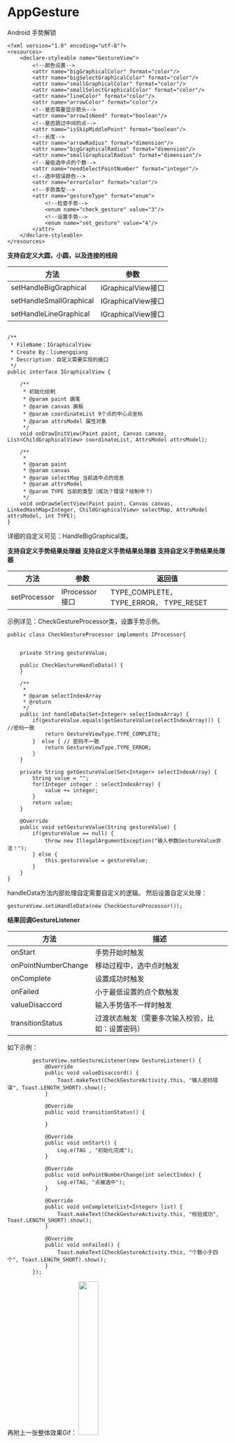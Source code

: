 # AppGesture 
Android 手势解锁

```
<?xml version="1.0" encoding="utf-8"?>
<resources>
    <declare-styleable name="GestureView">
        <!--颜色设置-->
        <attr name="bigGraphicalColor" format="color"/>
        <attr name="bigSelectGraphicalColor" format="color"/>
        <attr name="smallGraphicalColor" format="color"/>
        <attr name="smallSelectGraphicalColor" format="color"/>
        <attr name="lineColor" format="color"/>
        <attr name="arrowColor" format="color"/>
        <!--是否需要显示箭头-->
        <attr name="arrowIsNeed" format="boolean"/>
        <!--是否跳过中间的点-->
        <attr name="isSkipMiddlePoint" format="boolean"/>
        <!--长度-->
        <attr name="arrowRadius" format="dimension"/>
        <attr name="bigGraphicalRadius" format="dimension"/>
        <attr name="smallGraphicalRadius" format="dimension"/>
        <!--最低选中点的个数-->
        <attr name="needSelectPointNumber" format="integer"/>
        <!--选中错误颜色-->
        <attr name="errorColor" format="color"/>
        <!--手势类型-->
        <attr name="gestureType" format="enum">
        	<!--检查手势-->
            <enum name="check_gesture" value="3"/>
            <!--设置手势-->
            <enum name="set_gesture" value="4"/>
        </attr>
    </declare-styleable>
</resources>
```

**支持自定义大圆，小圆，以及连接的线段**

|方法|参数  |
|--|--|
| setHandleBigGraphical | IGraphicalView接口 |
| setHandleSmallGraphical | IGraphicalView接口 |
| setHandleLineGraphical | IGraphicalView接口 |

```

/**
 * FileName：IGraphicalView
 * Create By：liumengqiang
 * Description：自定义需要实现的接口
 */
public interface IGraphicalView {

    /**
     * 初始化绘制
     * @param paint 画笔
     * @param canvas 画板
     * @param coordinateList 9个点的中心点坐标
     * @param attrsModel 属性对象
     */
    void onDrawInitView(Paint paint, Canvas canvas, List<ChildGraphicalView> coordinateList, AttrsModel attrsModel);

    /**
     * 
     * @param paint
     * @param canvas
     * @param selectMap 当前选中点的信息
     * @param attrsModel
     * @param TYPE 当前的类型（成功？错误？绘制中？）
     */
    void onDrawSelectView(Paint paint, Canvas canvas, LinkedHashMap<Integer, ChildGraphicalView> selectMap, AttrsModel attrsModel, int TYPE);
}
```

详细的自定义可见：HandleBigGraphical类。

**支持自定义手势结果处理器**
**支持自定义手势结果处理器**
**支持自定义手势结果处理器**



|方法|参数  |返回值  |
|--|--|--|
| setProcessor | IProcessor接口 |TYPE_COMPLETE，TYPE_ERROR， TYPE_RESET|

示例详见：CheckGestureProcessor类，设置手势示例。

```
public class CheckGestureProcessor implements IProcessor{


    private String gestureValue;

    public CheckGestureHandleData() {
    }

    /**
     *
     * @param selectIndexArray
     * @return
     */
    public int handleData(Set<Integer> selectIndexArray) {
        if(gestureValue.equals(getGestureValue(selectIndexArray))) { //密码一致
            return GestureViewType.TYPE_COMPLETE;
        }  else { // 密码不一致
            return GestureViewType.TYPE_ERROR;
        }
    }

    private String getGestureValue(Set<Integer> selectIndexArray) {
        String value = "";
        for(Integer integer : selectIndexArray) {
            value += integer;
        }
        return value;
    }

    @Override
    public void setGestureValue(String gestureValue) {
        if(gestureValue == null) {
            throw new IllegalArgumentException("输入参数GestureValue非法！");
        } else {
            this.gestureValue = gestureValue;
        }
    }
}
```
handleData方法内部处理自定需要自定义的逻辑。
然后设置自定义处理：

```
gestureView.setiHandleData(new CheckGestureProcessor());
```


**结果回调GestureListener**

|方法|描述  |
|--|--|
| onStart | 手势开始时触发 |
| onPointNumberChange | 移动过程中，选中点时触发|
| onComplete | 设置成功时触发 |
| onFailed | 小于最低设置的点个数触发 |
| valueDisaccord | 输入手势值不一样时触发|
| transitionStatus |过渡状态触发（需要多次输入校验，比如：设置密码） |

如下示例：

```
        gestureView.setGestureListener(new GestureListener() {
            @Override
            public void valueDisaccord() {
                Toast.makeText(CheckGestureActivity.this, "输入密码错误", Toast.LENGTH_SHORT).show();
            }

            @Override
            public void transitionStatus() {

            }

            @Override
            public void onStart() {
                Log.e(TAG , "初始化完成");
            }

            @Override
            public void onPointNumberChange(int selectIndex) {
                Log.e(TAG, "点被选中");
            }

            @Override
            public void onComplete(List<Integer> list) {
                Toast.makeText(CheckGestureActivity.this, "校验成功", Toast.LENGTH_SHORT).show();
            }

            @Override
            public void onFailed() {
                Toast.makeText(CheckGestureActivity.this, "个数小于四个", Toast.LENGTH_SHORT).show();
            }
        });
```

再附上一张整体效果Gif：
<img src="https://s31.aconvert.com/convert/p3r68-cdx67/s2q7w-rya6q.gif" width='30%'></img>
 

